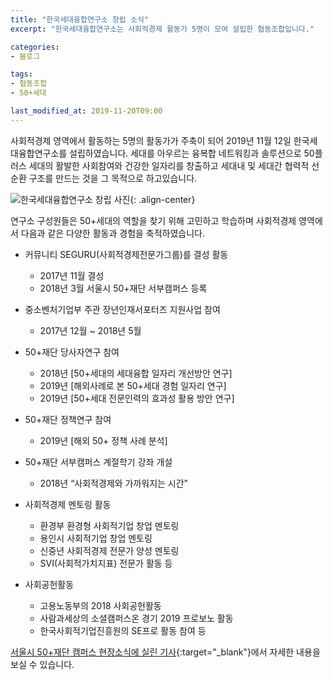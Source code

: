 ```yaml
---
title: "한국세대융합연구소 창립 소식"
excerpt: "한국세대융합연구소는 사회적경제 활동가 5명이 모여 설립한 협동조합입니다."

categories:
- 블로그

tags:
- 협동조합
- 50+세대

last_modified_at: 2019-11-20T09:00
---
```


사회적경제 영역에서 활동하는 5명의 활동가가 주축이 되어 2019년 11월 12일 한국세대융합연구소를 설립하였습니다.
세대를 아우르는 융복합 네트워킹과 솔루션으로 50플러스 세대의 활발한 사회참여와 건강한 일자리를 창출하고
세대내 및 세대간 협력적 선순환 구조를 만드는 것을 그 목적으로 하고있습니다.

![](https://50plus.or.kr/upload/im/2019/11/78a45a07-3385-4dfa-b5ad-3dc786dbd86a.jpg "한국세대융합연구소 창립 사진"){: .align-center}

연구소 구성원들은 50+세대의 역할을 찾기 위해 고민하고 학습하며 
사회적경제 영역에서 다음과 같은 다양한 활동과 경험을 축적하였습니다.

* 커뮤니티 SEGURU(사회적경제전문가그룹)를 결성 활동
  - 2017년 11월 결성
  - 2018년 3월 서울시 50+재단 서부캠퍼스 등록

* 중소벤처기업부 주관 장년인재서포터즈 지원사업 참여
  - 2017년 12월 ~ 2018년 5월

* 50+재단 당사자연구 참여
  - 2018년 [50+세대의 세대융합 일자리 개선방안 연구]
  - 2019년 [해외사례로 본 50+세대 경험 일자리 연구]
  - 2019년 [50+세대 전문인력의 효과성 활용 방안 연구]

* 50+재단 정책연구 참여
  - 2019년 [해외 50+ 정책 사례 분석]

* 50+재단 서부캠퍼스 계절학기 강좌 개설
  - 2018년 “사회적경제와 가까워지는 시간”

* 사회적경제 멘토링 활동
  - 환경부 환경형 사회적기업 창업 멘토링
  - 용인시 사회적기업 창업 멘토링
  - 신중년 사회적경제 전문가 양성 멘토링
  - SVI(사회적가치지표) 전문가 활동 등

* 사회공헌활동
  - 고용노동부의 2018 사회공헌활동
  - 사람과세상의 소셜캠퍼스온 경기 2019 프로보노 활동
  - 한국사회적기업진흥원의 SE프로 활동 참여 등


[서울시 50+재단 캠퍼스 현장소식에 실린 기사](https://50plus.or.kr/scc/detail.do?id=6907130){:target="_blank"}에서 자세한 내용을 보실 수 있습니다.